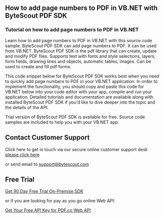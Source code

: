 ## How to add page numbers to PDF in VB.NET with ByteScout PDF SDK

### Tutorial on how to add page numbers to PDF in VB.NET

Learn how to add page numbers to PDF in VB.NET with this source code sample. ByteScout PDF SDK can add page numbers to PDF. It can be used from VB.NET. ByteScout PDF SDK is the pdf library that can create, update and modify PDF files. Supports text with fonts and style selections, layers, form fields, drawing lines and objects, automatic tables, images. Can be used to create and fill pdf forms.

This code snippet below for ByteScout PDF SDK works best when you need to quickly add page numbers to PDF in your VB.NET application. In order to implement the functionality, you should copy and paste this code for VB.NET below into your code editor with your app, compile and run your application. Detailed tutorials and documentation are available along with installed ByteScout PDF SDK if you'd like to dive deeper into the topic and the details of the API.

Trial version of ByteScout PDF SDK is available for free. Source code samples are included to help you with your VB.NET app.

## Contact Customer Support

Click here to get in touch via our secure online customer support desk [please click here](https://bytescout.zendesk.com/hc/en-us/requests/new?subject=ByteScout%20PDF%20SDK%20Question)

or send email to [support@bytescout.com](mailto:support@bytescout.com?subject=ByteScout%20PDF%20SDK%20Question) 

## Free Trial

[Get 90 Day Free Trial On-Premise SDK](https://bytescout.com/download/web-installer?utm_source=github-readme)

or if you are looking for pay as you go online Web API:

[Get Your Free API Key for PDF.co Web API](https://pdf.co/documentation/api?utm_source=github-readme)